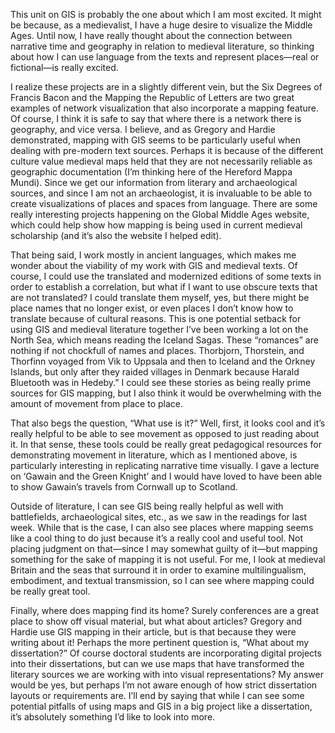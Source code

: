 This unit on GIS is probably the one about which I am most excited. It might be because, as a medievalist, I have a huge desire to visualize the Middle Ages. Until now, I have really thought about the connection between narrative time and geography in relation to medieval literature, so thinking about how I can use language from the texts and represent places—real or fictional—is really excited.

I realize these projects are in a slightly different vein, but the Six Degrees of Francis Bacon and the Mapping the Republic of Letters are two great examples of network visualization that also incorporate a mapping feature. Of course, I think it is safe to say that where there is a network there is geography, and vice versa. I believe, and as Gregory and Hardie demonstrated, mapping with GIS seems to be particularly useful when dealing with pre-modern text sources. Perhaps it is because of the different culture value medieval maps held that they are not necessarily reliable as geographic documentation (I’m thinking here of the Hereford Mappa Mundi). Since we get our information from literary and archaeological sources, and since I am not an archaeologist, it is invaluable to be able to create visualizations of places and spaces from language. There are some really interesting projects happening on the Global Middle Ages website, which could help show how mapping is being used in current medieval scholarship (and it’s also the website I helped edit).

That being said, I work mostly in ancient languages, which makes me wonder about the viability of my work with GIS and medieval texts. Of course, I could use the translated and modernized editions of some texts in order to establish a correlation, but what if I want to use obscure texts that are not translated? I could translate them myself, yes, but there might be place names that no longer exist, or even places I don’t know how to translate because of cultural reasons. This is one potential setback for using GIS and medieval literature together I’ve been working a lot on the North Sea, which means reading the Iceland Sagas. These “romances” are nothing if not chockfull of names and places. Thorbjorn, Thorstein, and Thorfinn voyaged from Vik to Uppsala and then to Iceland and the Orkney Islands, but only after they raided villages in Denmark because Harald Bluetooth was in Hedeby.” I could see these stories as being really prime sources for GIS mapping, but I also think it would be overwhelming with the amount of movement from place to place.

That also begs the question, “What use is it?” Well, first, it looks cool and it’s really helpful to be able to see movement as opposed to just reading about it. In that sense, these tools could be really great pedagogical resources for demonstrating movement in literature, which as I mentioned above, is particularly interesting in replicating narrative time visually. I gave a lecture on ‘Gawain and the Green Knight’ and I would have loved to have been able to show Gawain’s travels from Cornwall up to Scotland.

Outside of literature, I can see GIS being really helpful as well with battlefields, archaeological sites, etc., as we saw in the readings for last week. While that is the case, I can also see places where mapping seems like a cool thing to do just because it’s a really cool and useful tool. Not placing judgment on that—since I may somewhat guilty of it—but mapping something for the sake of mapping it is not useful. For me, I look at medieval Britain and the seas that surround it in order to examine multilingualism, embodiment, and textual transmission, so I can see where mapping could be really great tool.

Finally, where does mapping find its home? Surely conferences are a great place to show off visual material, but what about articles? Gregory and Hardie use GIS mapping in their article, but is that because they were writing about it! Perhaps the more pertinent question is, “What about my dissertation?” Of course doctoral students are incorporating digital projects into their dissertations, but can we use maps that have transformed the literary sources we are working with into visual representations? My answer would be yes, but perhaps I’m not aware enough of how strict dissertation layouts or requirements are. I’ll end by saying that while I can see some potential pitfalls of using maps and GIS in a big project like a dissertation, it’s absolutely something I’d like to look into more.

